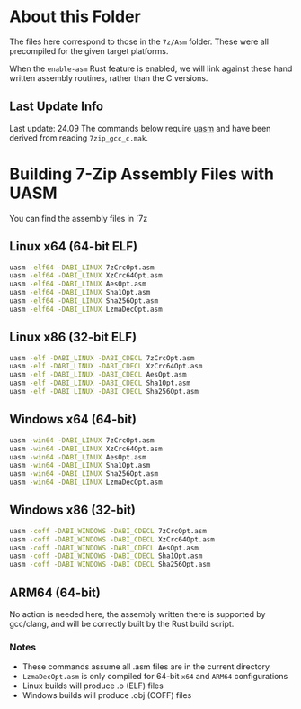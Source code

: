# About this Folder

The files here correspond to those in the `7z/Asm` folder.
These were all precompiled for the given target platforms.

When the `enable-asm` Rust feature is enabled, we will link against these hand written
assembly routines, rather than the C versions.

## Last Update Info

Last update: 24.09
The commands below require [uasm] and have been derived from reading `7zip_gcc_c.mak`.

# Building 7-Zip Assembly Files with UASM

You can find the assembly files in `7z

## Linux x64 (64-bit ELF)

```bash
uasm -elf64 -DABI_LINUX 7zCrcOpt.asm
uasm -elf64 -DABI_LINUX XzCrc64Opt.asm
uasm -elf64 -DABI_LINUX AesOpt.asm
uasm -elf64 -DABI_LINUX Sha1Opt.asm
uasm -elf64 -DABI_LINUX Sha256Opt.asm
uasm -elf64 -DABI_LINUX LzmaDecOpt.asm
```

## Linux x86 (32-bit ELF)

```bash
uasm -elf -DABI_LINUX -DABI_CDECL 7zCrcOpt.asm
uasm -elf -DABI_LINUX -DABI_CDECL XzCrc64Opt.asm
uasm -elf -DABI_LINUX -DABI_CDECL AesOpt.asm
uasm -elf -DABI_LINUX -DABI_CDECL Sha1Opt.asm
uasm -elf -DABI_LINUX -DABI_CDECL Sha256Opt.asm
```

## Windows x64 (64-bit)

```bash
uasm -win64 -DABI_LINUX 7zCrcOpt.asm
uasm -win64 -DABI_LINUX XzCrc64Opt.asm
uasm -win64 -DABI_LINUX AesOpt.asm
uasm -win64 -DABI_LINUX Sha1Opt.asm
uasm -win64 -DABI_LINUX Sha256Opt.asm
uasm -win64 -DABI_LINUX LzmaDecOpt.asm
```

## Windows x86 (32-bit)

```bash
uasm -coff -DABI_WINDOWS -DABI_CDECL 7zCrcOpt.asm
uasm -coff -DABI_WINDOWS -DABI_CDECL XzCrc64Opt.asm
uasm -coff -DABI_WINDOWS -DABI_CDECL AesOpt.asm
uasm -coff -DABI_WINDOWS -DABI_CDECL Sha1Opt.asm
uasm -coff -DABI_WINDOWS -DABI_CDECL Sha256Opt.asm
```

## ARM64 (64-bit)

No action is needed here, the assembly written there is supported by gcc/clang, and will be
correctly built by the Rust build script.

### Notes

- These commands assume all .asm files are in the current directory
- `LzmaDecOpt.asm` is only compiled for 64-bit `x64` and `ARM64` configurations 
- Linux builds will produce .o (ELF) files
- Windows builds will produce .obj (COFF) files

[uasm]: https://www.terraspace.co.uk/uasm.html